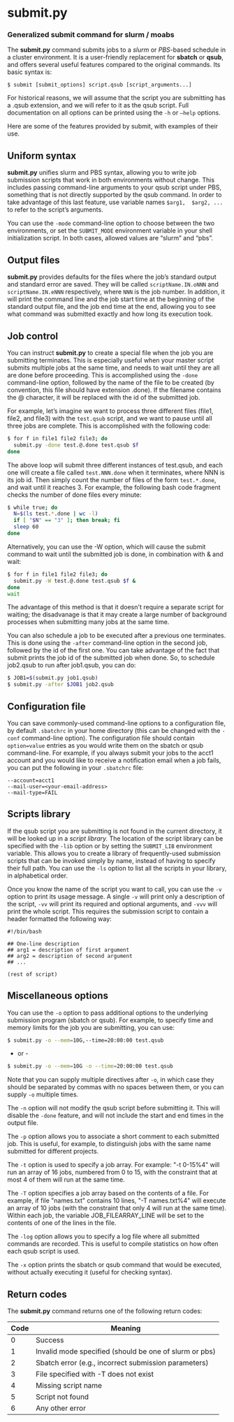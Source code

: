 # submit.py
### Generalized submit command for slurm / moabs

The **submit.py** command submits jobs to a *slurm* or *PBS*-based schedule in a cluster environment. It is a 
user-friendly replacement for **sbatch** or **qsub**, and offers several useful features 
compared to the original commands. Its basic syntax is:

```
$ submit [submit_options] script.qsub [script_arguments...]
```

For historical reasons, we will assume that the script you are submitting has a .qsub extension, 
and we will refer to it as the qsub script. Full documentation on all options can be printed using
the `-h` or `–help` options.

Here are some of the features provided by submit, with examples of their use.

## Uniform syntax

**submit.py** unifies slurm and PBS syntax, allowing you to write job submission scripts that work 
in both environments without change. This includes passing command-line arguments to your qsub 
script under PBS, something that is not directly supported by the qsub command. In order to 
take advantage of this last feature, use variable names `$arg1,  $arg2, ...` to refer to the script’s arguments.

You can use the `-mode` command-line option to choose between the two environments, or set the `SUBMIT_MODE` 
environment variable in your shell initialization script. In both cases, allowed values are “slurm” and “pbs”.

## Output files

**submit.py** provides defaults for the files where the job’s standard output and standard error are saved. 
They will be called `scriptName.IN.oNNN` and `scriptName.IN.eNNN` respectively, where `NNN` is the job number. 
In addition, it will print the command line and the job start time at the beginning of the standard output file,
and the job end time at the end, allowing you to see what command was submitted exactly and how long its execution took.

## Job control

You can instruct **submit.py** to create a special file when the job you are submitting terminates. This is 
especially useful when your master script submits multiple jobs at the same time, and needs to wait until 
they are all are done before proceeding.  This is accomplished using the `-done` command-line option, followed 
by the name of the file to be created (by convention, this file should have extension .done). If the filename 
contains the @ character, it will be replaced with the id of the submitted job.

For example, let’s imagine we want to process three different files (file1, file2, and file3) with the `test.qsub` 
script, and we want to pause until all three jobs are complete. This is accomplished with the following code:

```bash
$ for f in file1 file2 file3; do
  submit.py -done test.@.done test.qsub $f
done
```

The above loop will submit three different instances of test.qsub, and each one will create a file called `test.NNN.done` 
when it terminates, where NNN is its job id. Then simply count the number of files of the form `test.*.done`, and wait until it reaches 3. For example, the following bash code fragment checks the number of done files every minute:

```bash
$ while true; do
  N=$(ls test.*.done | wc -l)
  if [ "$N" == "3" ]; then break; fi
  sleep 60
done
```

Alternatively, you can use the -W option, which will cause the submit command to wait until the submitted
job is done, in combination with & and wait:

```bash
$ for f in file1 file2 file3; do
  submit.py -W test.@.done test.qsub $f &
done
wait
```

The advantage of this method is that it doesn't require a separate script for waiting; the disadvanage is that
it may create a large number of background processes when submitting many jobs at the same time.

You can also schedule a job to be executed after a previous one terminates. This is done using the `-after` 
command-line option in the second job, followed by the id of the first one. You can take advantage of the 
fact that submit prints the job id of the submitted job when done. So, to schedule job2.qsub to run after 
job1.qsub, you can do:

```bash
$ JOB1=$(submit.py job1.qsub)
$ submit.py -after $JOB1 job2.qsub
```

## Configuration file

You can save commonly-used command-line options to a configuration file, by default `.sbatchrc` in your home 
directory (this can be changed with the `-conf` command-line option). The configuration file should contain 
`option=value` entries as you would write them on the sbatch or qsub command-line. For example, if you always 
submit your jobs to the acct1 account and you would like to receive a notification email when a job fails, 
you can put the following in your `.sbatchrc` file:

```
--account=acct1
--mail-user=<your-email-address>
--mail-type=FAIL
```

## Scripts library

If the qsub script you are submitting is not found in the current directory, it will be looked up in a
*script library.* The location of the script library can be specified with the `-lib` option or by 
setting the `SUBMIT_LIB` environment variable. This allows you to create a library of frequently-used
submission scripts that can be invoked simply by name, instead of having to specify their full path. 
You can use the `-ls` option to list all the scripts in your library, in alphabetical order.

Once you know the name of the script you want to call, you can use the `-v` option to print its usage 
message. A single `-v` will print only a description of the script, `-vv` will print its required and 
optional arguments, and `-vvv` will print the whole script. This requires the submission script to contain
a header formatted the following way:

```
#!/bin/bash

## One-line description
## arg1 = description of first argument
## arg2 = description of second argument
## ...

(rest of script)
```

## Miscellaneous options

You can use the `-o` option to pass additional options to the underlying submission program (sbatch or qsub). For example, to specify time and memory limits for the job you are submitting, you can use:

```bash
$ submit.py -o --mem=10G,--time=20:00:00 test.qsub
```

- or -

```bash
$ submit.py -o --mem=10G -o --time=20:00:00 test.qsub
```

Note that you can supply multiple directives after `-o`, in which case they should be separated by commas with no 
spaces between them, or you can supply `-o` multiple times.

The `-n` option will not modify the qsub script before submitting it. This will disable the `-done` feature, and 
will not include the start and end times in the output file.

The `-p` option allows you to associate a short comment to each submitted job. This is useful, for example, to 
distinguish jobs with the same name submitted for different projects.

The `-t` option is used to specify a job array. For example: "-t 0-15%4" will run an array of 16 jobs, numbered from
0 to 15, with the constraint that at most 4 of them will run at the same time.

The `-T` option specifies a job array based on the contents of a file. For example, if file "names.txt" contains 10
lines, "-T names.txt%4" will execute an array of 10 jobs (with the constraint that only 4 will run at the same time).
Within each job, the variable JOB_FILEARRAY_LINE will be set to the contents of one of the lines in the file.

The `-log` option allows you to specify a log file where all submitted commands are recorded. This is useful to 
compile statistics on how often each qsub script is used.

The `-x` option prints the sbatch or qsub command that would be executed, without actually executing it (useful 
for checking syntax).

## Return codes

The **submit.py** command returns one of the following return codes:

Code | Meaning
-----|--------
0    | Success
1 | Invalid mode specified (should be one of slurm or pbs)
2 | Sbatch error (e.g., incorrect submission parameters)
3 | File specified with -T does not exist
4 | Missing script name
5 | Script not found
6 | Any other error


